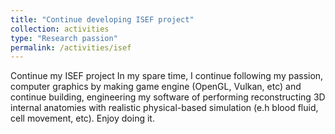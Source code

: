 ```yaml
---
title: "Continue developing ISEF project"
collection: activities
type: "Research passion"
permalink: /activities/isef
---
```


Continue my ISEF project
In my spare time, I continue following my passion, computer graphics by making game engine (OpenGL, Vulkan, etc) and continue building, engineering my software of performing reconstructing 3D internal anatomies with realistic physical-based simulation (e.h blood fluid, cell movement, etc). Enjoy doing it.
